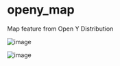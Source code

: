 # openy_map
Map feature from Open Y Distribution

![image](https://user-images.githubusercontent.com/563412/123426270-e317d780-d5cb-11eb-986b-5d6a44f1e7e4.png)

![image](https://user-images.githubusercontent.com/563412/123426343-faef5b80-d5cb-11eb-8bff-432ba1427ad4.png)
